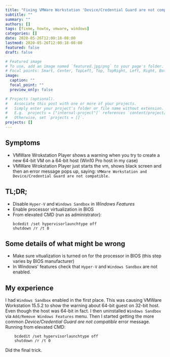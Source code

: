 ```yaml
---
title: "Fixing VMWare Workstation 'Device/Credential Guard are not compatible' / 64-bit Guest OS can't run on 32-bit host"
subtitle: ""
summary: ""
authors: []
tags: [fixme, howto, vmware, windows]
categories: []
date: 2020-05-26T12:00:18-08:00
lastmod: 2020-05-26T12:00:18-08:00
featured: false
draft: false

# Featured image
# To use, add an image named `featured.jpg/png` to your page's folder.
# Focal points: Smart, Center, TopLeft, Top, TopRight, Left, Right, BottomLeft, Bottom, BottomRight.
image:
  caption: ""
  focal_point: ""
  preview_only: false

# Projects (optional).
#   Associate this post with one or more of your projects.
#   Simply enter your project's folder or file name without extension.
#   E.g. `projects = ["internal-project"]` references `content/project/deep-learning/index.md`.
#   Otherwise, set `projects = []`.
projects: []
---
```


## Symptoms
 - VMWare Wrokstation Player shows a warning when you try to create a new 64-bit VM on a 64-bit host (Win10 Pro host in my case)
 - VMWare Wrokstation Player just starts the vm, shows black screen and then an error message pops up, saying: 
 `VMWare Workstation and Device/Credential Guard are not compatible.`

## TL;DR;
- Disable `Hyper-V` and `Windows Sandbox` in *Windows Features*
- Enable processor virtualization in BIOS
 - From elevated CMD (run as administrator):
    ```
    bcdedit /set hypervisorlaunchtype off
    shutdown /r /t 0
    ```

## Some details of what might be wrong
- Make sure vitualization is turned on for the processor in BIOS (this step varies by BIOS manufacturer)
- In Windows' features check that `Hyper-V` and `Windows Sandbox` are not enabled.

## My experience
I had `Windows Sandbox` enabled in the first place. This was causing VMWare Workstation 15.5.2 to show the warning about 64-bit guest
on 32-bit host. Even though the host was 64-bit in fact. I then uninstalled `Windows Sandbox` via `Add/Remove Windows Features` menu.
Then I started getting the more common *Device/Credential Guard are not compatible* error message.  
Running from elevated CMD:
```
    bcdedit /set hypervisorlaunchtype off
    shutdown /r /t 0
```
Did the final trick.
